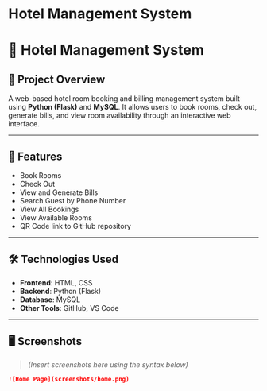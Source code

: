 # Hotel Management System
# 🏨 Hotel Management System

## 📌 Project Overview
A web-based hotel room booking and billing management system built using **Python (Flask)** and **MySQL**. It allows users to book rooms, check out, generate bills, and view room availability through an interactive web interface.

---

## 🚀 Features
- Book Rooms
- Check Out
- View and Generate Bills
- Search Guest by Phone Number
- View All Bookings
- View Available Rooms
- QR Code link to GitHub repository

---

## 🛠️ Technologies Used
- **Frontend**: HTML, CSS
- **Backend**: Python (Flask)
- **Database**: MySQL
- **Other Tools**: GitHub, VS Code

---

## 🖥️ Screenshots
> *(Insert screenshots here using the syntax below)*

```markdown
![Home Page](screenshots/home.png)
